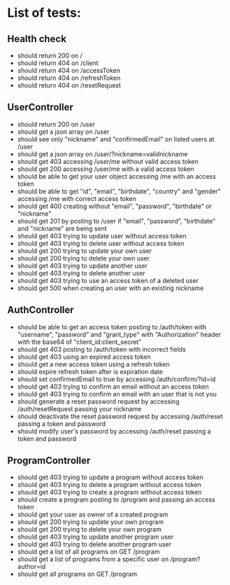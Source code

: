 # List of tests:

## Health check
- should return 200 on /
- should return 404 on /client
- should return 404 on /accessToken
- should return 404 on /refreshToken
- should return 404 on /resetRequest

## UserController
- should return 200 on /user
- should get a json array on /user
- should see only "nickname" and "confirmedEmail" on listed users at /user
- should get a json array on /user/?nickname=validnickname
- should get 403 accessing /user/me without valid access token
- should get 200 accessing /user/me with a valid access token
- should be able to get your user object accessing /me with an access token
- should be able to get "id", "email", "birthdate", "country" and "gender" accessing /me with correct access token
- should get 400 creating without "email", "password", "birthdate" or "nickname"
- should get 201 by posting to /user if "email", "password", "birthdate" and "nickname" are being sent
- should get 403 trying to update user without access token
- should get 403 trying to delete user without access token
- should get 200 trying to update your own user
- should get 200 trying to delete your own user
- should get 403 trying to update another user
- should get 403 trying to delete another user
- should get 403 trying to use an access token of a deleted user
- should get 500 when creating an user with an existing nickname

## AuthController
- should be able to get an access token posting to /auth/token with "username", "password" and "grant_type" with "Authorization" header with the base64 of "client_id:client_secret"
- should get 403 posting to /auth/token with incorrect fields
- should get 403 using an expired access token
- should get a new access token using a refresh token
- should expire refresh token after is expiration date
- should set confirmedEmail to true by accessing /auth/confirm/?id=id
- should get 403 trying to confirm an email without an access token
- should get 403 trying to confirm an email with an user that is not you
- should generate a reset password request by accessing /auth/resetRequest passing your nickname
- should deactivate the reset password request by accessing /auth/reset passing a token and password
- should modify user's password by accessing /auth/reset passing a token and password

## ProgramController
- should get 403 trying to update a program without access token
- should get 403 trying to delete a program without access token
- should get 403 trying to create a program without access token
- should create a program posting to /program and passing an access token
- should get your user as owner of a created program
- should get 200 trying to update your own program
- should get 200 trying to delete your own program
- should get 403 trying to update another program user
- should get 403 trying to delete another program user
- should get a list of all programs on GET /program
- should get a list of programs from a specific user on /program?author=id
- should get all programs on GET /program
